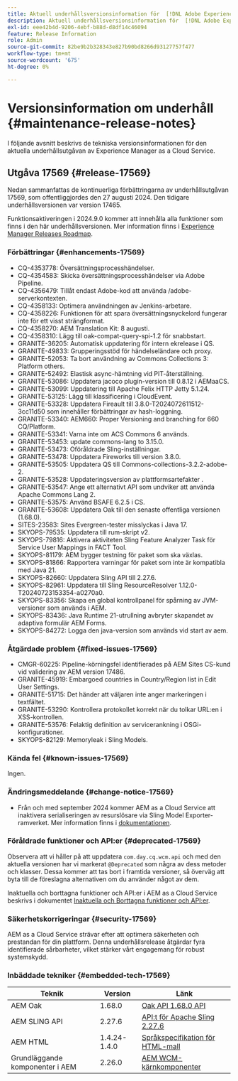 ```yaml
---
title: Aktuell underhållsversionsinformation för  [!DNL Adobe Experience Manager] as a Cloud Service.
description: Aktuell underhållsversionsinformation för  [!DNL Adobe Experience Manager] as a Cloud Service.
exl-id: eee42b4d-9206-4ebf-b88d-d8df14c46094
feature: Release Information
role: Admin
source-git-commit: 82be9b2b328343e827b90bd8266d93127757f477
workflow-type: tm+mt
source-wordcount: '675'
ht-degree: 0%

---
```



# Versionsinformation om underhåll {#maintenance-release-notes}

I följande avsnitt beskrivs de tekniska versionsinformationen för den aktuella underhållsutgåvan av Experience Manager as a Cloud Service.

## Utgåva 17569 {#release-17569}

Nedan sammanfattas de kontinuerliga förbättringarna av underhållsutgåvan 17569, som offentliggjordes den 27 augusti 2024. Den tidigare underhållsversionen var version 17465.

Funktionsaktiveringen i 2024.9.0 kommer att innehålla alla funktioner som finns i den här underhållsversionen. Mer information finns i [Experience Manager Releases Roadmap](https://experienceleague.adobe.com/en/docs/experience-manager-release-information/aem-release-updates/update-releases-roadmap).

### Förbättringar {#enhancements-17569}

* CQ-4353778: Översättningsprocesshändelser.
* CQ-4354583: Skicka översättningsprocesshändelser via Adobe Pipeline.
* CQ-4356479: Tillåt endast Adobe-kod att använda /adobe-serverkontexten.
* CQ-4358133: Optimera användningen av Jenkins-arbetare.
* CQ-4358226: Funktionen för att spara översättningsnyckelord fungerar inte för ett visst strängformat.
* CQ-4358270: AEM Translation Kit: 8 augusti.
* CQ-4358310: Lägg till oak-compat-query-spi-1.2 för snabbstart.
* GRANITE-36205: Automatisk uppdatering för intern ekrelease i QS.
* GRANITE-49833: Grupperingsstöd för händelseländare och proxy.
* GRANITE-52053: Ta bort användning av Commons Collections 3: Platform others.
* GRANITE-52492: Elastisk async-hämtning vid PIT-återställning.
* GRANITE-53086: Uppdatera jacoco plugin-version till 0.8.12 i AEMaaCS.
* GRANITE-53099: Uppdatering till Apache Felix HTTP Jetty 5.1.24.
* GRANITE-53125: Lägg till klassificering i CloudEvent.
* GRANITE-53328: Uppdatera Fireault till 3.8.0-T2024072611512-3cc11d50 som innehåller förbättringar av hash-loggning.
* GRANITE-53340: AEM660: Proper Versioning and branching for 660 CQ/Platform.
* GRANITE-53341: Varna inte om ACS Commons 6 används.
* GRANITE-53453: update commons-lang to 3.15.0.
* GRANITE-53473: Oföråldrade Sling-inställningar.
* GRANITE-53478: Uppdatera Fireworks till version 3.8.0.
* GRANITE-53505: Uppdatera QS till Commons-collections-3.2.2-adobe-2.
* GRANITE-53528: Uppdateringsversion av plattformsartefakter .
* GRANITE-53547: Ange ett alternativt API som undviker att använda Apache Commons Lang 2.
* GRANITE-53575: Använd BSAFE 6.2.5 i CS.
* GRANITE-53608: Uppdatera Oak till den senaste offentliga versionen (1.68.0).
* SITES-23583: Sites Evergreen-tester misslyckas i Java 17.
* SKYOPS-79535: Uppdatera till rum-skript v2.
* SKYOPS-79816: Aktivera aktiviteten Sling Feature Analyzer Task för Service User Mappings in FACT Tool.
* SKYOPS-81179: AEM bygger testning för paket som ska växlas.
* SKYOPS-81866: Rapportera varningar för paket som inte är kompatibla med Java 21.
* SKYOPS-82660: Uppdatera Sling API till 2.27.6.
* SKYOPS-82961: Uppdatera till Sling ResourceResolver 1.12.0-T20240723153354-a0270a0.
* SKYOPS-83356: Skapa en global kontrollpanel för spårning av JVM-versioner som används i AEM.
* SKYOPS-83436: Java Runtime 21-utrullning avbryter skapandet av adaptiva formulär AEM Forms.
* SKYOPS-84272: Logga den java-version som används vid start av aem.

### Åtgärdade problem {#fixed-issues-17569}

* CMGR-60225: Pipeline-körningsfel identifierades på AEM Sites CS-kund vid validering av AEM version 17486.
* GRANITE-45919: Embargoed countries in Country/Region list in Edit User Settings.
* GRANITE-51715: Det händer att väljaren inte anger markeringen i textfältet.
* GRANITE-53290: Kontrollera protokollet korrekt när du tolkar URL:en i XSS-kontrollen.
* GRANITE-53576: Felaktig definition av servicerankning i OSGi-konfigurationer.
* SKYOPS-82129: Memoryleak i Sling Models.

### Kända fel {#known-issues-17569}

Ingen.

### Ändringsmeddelande {#change-notice-17569}

* Från och med september 2024 kommer AEM as a Cloud Service att inaktivera serialiseringen av resurslösare via Sling Model Exporter-ramverket. Mer information finns i [dokumentationen](/help/implementing/developing/hybrid/disallow-the-serialization-of-resourceresolvers-via-sling-model-exporter.md).

### Föråldrade funktioner och API:er {#deprecated-17569}

Observera att vi håller på att uppdatera `com.day.cq.wcm.api` och med den aktuella versionen har vi markerat `@Deprecated` som några av dess metoder och klasser. Dessa kommer att tas bort i framtida versioner, så överväg att byta till de föreslagna alternativen om du använder något av dem.

Inaktuella och borttagna funktioner och API:er i AEM as a Cloud Service beskrivs i dokumentet [Inaktuella och Borttagna funktioner och API:er](/help/release-notes/deprecated-removed-features.md).

### Säkerhetskorrigeringar {#security-17569}

AEM as a Cloud Service strävar efter att optimera säkerheten och prestandan för din plattform. Denna underhållsrelease åtgärdar fyra identifierade sårbarheter, vilket stärker vårt engagemang för robust systemskydd.

### Inbäddade tekniker {#embedded-tech-17569}

| Teknik | Version | Länk |
|---|---|---|
| AEM Oak | 1.68.0 | [Oak API 1.68.0 API](https://www.javadoc.io/doc/org.apache.jackrabbit/oak-api/1.68.0/index.html) |
| AEM SLING API | 2.27.6 | [API:t för Apache Sling 2.27.6 ](https://www.javadoc.io/doc/org.apache.sling/org.apache.sling.api/latest/index.html) |
| AEM HTML | 1.4.24-1.4.0 | [Språkspecifikation för HTML-mall](https://github.com/adobe/htl-spec) |
| Grundläggande komponenter i AEM | 2.26.0 | [AEM WCM-kärnkomponenter](https://github.com/adobe/aem-core-wcm-components) |

